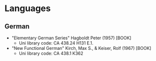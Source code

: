 # Languages
## German
- "Elementary German Series" Hagboldt Peter (1957) [BOOK] 
    - Uni library code: CA 438.24 H131 E.1. 
- "New Functional German" Kirch, Max S., & Keiser, Rolf (1967) [BOOK]
    - Uni library code: CA 438.1 K362
